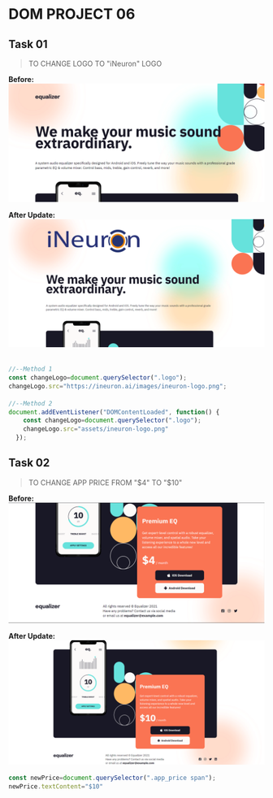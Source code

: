 # DOM PROJECT 06

## Task 01

> TO CHANGE LOGO TO "iNeuron" LOGO
 
**Before:**
![Before Task01](./Output/beforetask01.png)

**After Update:**
![After Task01](./Output/DOM%20P3%20SS-1.png)


```js

//--Method 1
const changeLogo=document.querySelector(".logo");
changeLogo.src="https://ineuron.ai/images/ineuron-logo.png";

//--Method 2
document.addEventListener("DOMContentLoaded", function() {
    const changeLogo=document.querySelector(".logo");
    changeLogo.src="assets/ineuron-logo.png"
  });

```

## Task 02

> TO CHANGE APP PRICE FROM "$4" TO "$10"
 
**Before:**
![Before Task02](./Output/beforetask02.png)

**After Update:**
![After Task02](./Output/DOM%20P3%20SS-2.png)


```js
const newPrice=document.querySelector(".app_price span");
newPrice.textContent="$10"

```


